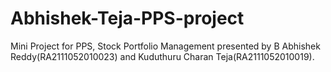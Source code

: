 # Abhishek-Teja-PPS-project
Mini Project for PPS, Stock Portfolio Management presented by B Abhishek Reddy(RA2111052010023) and Kuduthuru Charan Teja(RA2111052010019).

